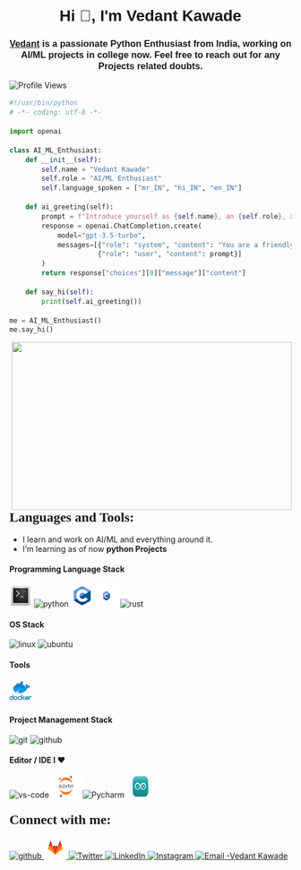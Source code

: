 <!-- Header Section -->
<h1 align="center"><font face="Arial">Hi 👋, I'm Vedant Kawade</font></h1>
<h3 align="center"><font face="Arial"><a href="https://www.linkedin.com/in/vedant-kawade-09501b278/" target="_blank" rel="noreferrer">Vedant</a> is a passionate Python Enthusiast from India, working on AI/ML projects in college now. Feel free to reach out for any Projects related doubts.</font></h3>

![Profile Views](https://komarev.com/ghpvc/?username=VedantKawade3&color=blue)

```python
#!/usr/bin/python
# -*- coding: utf-8 -*-

import openai

class AI_ML_Enthusiast:
    def __init__(self):
        self.name = "Vedant Kawade"
        self.role = "AI/ML Enthusiast"
        self.language_spoken = ["mr_IN", "hi_IN", "en_IN"]

    def ai_greeting(self):
        prompt = f"Introduce yourself as {self.name}, an {self.role}, and welcome visitors."
        response = openai.ChatCompletion.create(
            model="gpt-3.5-turbo",
            messages=[{"role": "system", "content": "You are a friendly AI assistant."},
                      {"role": "user", "content": prompt}]
        )
        return response["choices"][0]["message"]["content"]

    def say_hi(self):
        print(self.ai_greeting())

me = AI_ML_Enthusiast()
me.say_hi()
```

<!-- GIF -->
<img align="right" height="300" width="500" src="https://user-images.githubusercontent.com/74038190/212750672-2f3f2b50-c84f-4ed8-a60a-849ae69ff9df.gif" />

<!-- Languages and Tools Section -->
<h3 align="left"><font size="+2" face="Verdana">Languages and Tools:</font></h3>


- I learn and work on AI/ML and everything around it.
- I’m learning as of now **python Projects**


#### Programming Language Stack
<p align="left"><img src="icons/bash.png" alt="bash" title="bash" title="bash" width="40" height="40"/>  <img src="https://user-images.githubusercontent.com/74038190/212257472-08e52665-c503-4bd9-aa20-f5a4dae769b5.gif" alt="python" title="python" width="40" height="40"/> <img src="https://raw.githubusercontent.com/github/explore/f3e22f0dca2be955676bc70d6214b95b13354ee8/topics/c/c.png" alt="c" title="c" width="40" height="40"/>  <img src="icons/C++.gif" alt="c++" title="c++" width="40" height="40"/>  <img src="https://www.techzine.eu/wp-content/uploads/2022/07/Rust_programming_language_black_logo.svg_.jpg" alt="rust" title="rust" width="80" height="40"/> <!--https://raw.githubusercontent.com/github/explore/f3e22f0dca2be955676bc70d6214b95b13354ee8/topics/cpp/cpp.png <img src="https://raw.githubusercontent.com/github/explore/80688e429a7d4ef2fca1e82350fe8e3517d3494d/topics/java/java.png" alt="java" title="java8" width="40" height="40"/> --></p>

#### OS Stack
<p align="left"><img src="https://brandlogos.net/wp-content/uploads/2020/03/Linux-logo.png" alt="linux" title="linux" width="40" height="40"/>  <img src="https://www.vectorlogo.zone/logos/ubuntu/ubuntu-icon.svg" alt="ubuntu" title="ubuntu" width="40" height="40"/>  

#### Tools 
<p align="left">
<img src="https://raw.githubusercontent.com/github/explore/80688e429a7d4ef2fca1e82350fe8e3517d3494d/topics/docker/docker.png" alt="docker" title="docker" width="40" height="40"/></p>

#### Project Management Stack
<p align="left"><img src="https://user-images.githubusercontent.com/74038190/212281775-b468df30-4edc-4bf8-a4ee-f52e1aaddc86.gif" alt="git" title="git" width="40" height="40"/>  <img src="https://www.vectorlogo.zone/logos/github/github-icon.svg" alt="github" title="github" width="40" height="40"/></p>

#### Editor / IDE I ♥
<p align="left"> <!-- <img src="https://cdn.worldvectorlogo.com/logos/intellij-idea-1.svg" alt="intellij" title="intellij" width="50" height="40"/> <img src="icons/android-studio.png" alt="android-studio" title="android-studio" width="40" height="40"/>--> <img src="https://user-images.githubusercontent.com/74038190/212257465-7ce8d493-cac5-494e-982a-5a9deb852c4b.gif" alt="vs-code" title="vs-code" width="40" height="40"/><img src="icons/jupyter-notebook.png" alt="jupyter-notebook" title="jupyter-notebook" width="60" height="40"/><img src="https://github.com/Anmol-Baranwal/Cool-GIFs-For-GitHub/assets/74038190/de038172-e903-4951-926c-755878deb0b4" alt="Pycharm" title="Pycharm" width="40" height="40"/><img src="icons/Arduino-IDE.png" alt="Arduino-IDE" title="Arduino-IDE" width="60" height="40"/> </p>

<!-- Contact Section -->
<h3 align="left"><font size="+2" face="Verdana">Connect with me:</font></h3>
<p align="left">
</p>
<a href="https://github.com/VedantKawade3" target="_blank">
<img src="https://user-images.githubusercontent.com/74038190/212257468-1e9a91f1-b626-4baa-b15d-5c385dfa7ed2.gif" alt="github" title="github" width="40" height="40"/>
</a>
<a href="https://gitlab.com/VedantKawade3" target="_blank">
<img src="icons/gitlab.gif" alt="GitLab" title="GitLab" width="40" height="40"/>
</a>
<a href="https://x.com/Vedant_Kawade07" target="_blank">
<img src="https://github.com/Anmol-Baranwal/Cool-GIFs-For-GitHub/assets/74038190/cc4fe88c-7f7a-41d8-b449-34b7a178c1c6" alt="Twitter" title="Twitter" width="40" height="40"/>
</a>
<a href="https://www.linkedin.com/in/vedant-kawade-09501b278/" target="_blank">
<img src="https://user-images.githubusercontent.com/74038190/235294012-0a55e343-37ad-4b0f-924f-c8431d9d2483.gif" alt="LinkedIn" title="LinkedIn" width="40" height="40"/>
</a>
<a href="https://www.instagram.com/" target="_blank">
<img src="https://user-images.githubusercontent.com/74038190/235294013-a33e5c43-a01c-43f6-b44d-a406d8b4ab75.gif" alt="Instagram" title="Instagram" width="40" height="40"/>
</a>
<a href="mailto:vedantkawade.official@gmail.com" target="_blank">
<img src="https://user-images.githubusercontent.com/74038190/216122065-2f028bae-25d6-4a3c-bc9f-175394ed5011.png" alt="Email -Vedant Kawade" title="Email -Vedant Kawade" width="40" height="40"/>
</a>

